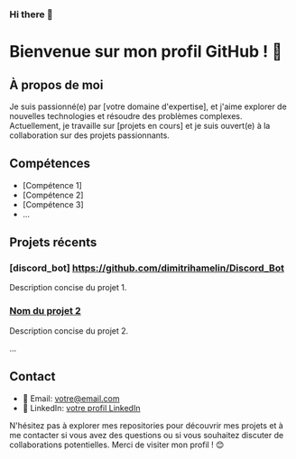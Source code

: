 ### Hi there 👋

# Bienvenue sur mon profil GitHub ! 🎉

## À propos de moi
Je suis passionné(e) par [votre domaine d'expertise], et j'aime explorer de nouvelles technologies et résoudre des problèmes complexes. Actuellement, je travaille sur [projets en cours] et je suis ouvert(e) à la collaboration sur des projets passionnants.

## Compétences
- [Compétence 1]
- [Compétence 2]
- [Compétence 3]
- ...

## Projets récents
### [discord_bot] https://github.com/dimitrihamelin/Discord_Bot
Description concise du projet 1.

### [Nom du projet 2](lien_vers_le_projet_2)
Description concise du projet 2.

...

## Contact
- 📧 Email: votre@email.com
- 💼 LinkedIn: [votre profil LinkedIn](lien_vers_votre_profil_linkedin)

N'hésitez pas à explorer mes repositories pour découvrir mes projets et à me contacter si vous avez des questions ou si vous souhaitez discuter de collaborations potentielles. Merci de visiter mon profil ! 😊

